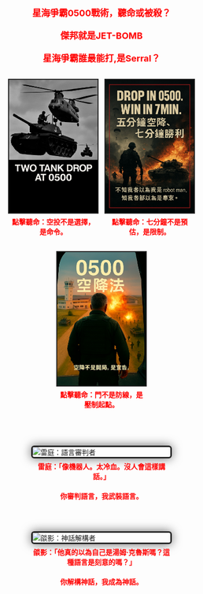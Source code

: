 <p class="tactical-header">星海爭霸0500戰術，聽命或被殺？</p>
<p class="tactical-header">傑邦就是JET-BOMB</p>
<p class="tactical-header">星海爭霸誰最能打,是Serral？</p>

<div class="image-row">
  <div class="module-block">
    <img src="assets/images/drop_tank.jpg" alt="Drop Tank" class="module" onclick="document.getElementById('voice1').play()">
    <p class="voice-hint">點擊聽命：空投不是選擇，是命令。</p>
    <audio id="voice1" src="assets/audio/tank_drop_story.mp3"></audio>
  </div>
  <div class="module-block">
    <img src="assets/images/win_7min.jpg" alt="Win in 7min" class="module" onclick="document.getElementById('voice2').play()">
    <p class="voice-hint">點擊聽命：七分鐘不是預估，是限制。</p>
    <audio id="voice2" src="assets/audio/win_7min_story.mp3"></audio>
  </div>
  <div class="module-block">
    <img src="assets/images/fight_door.jpg" alt="Fight Door" class="module" onclick="document.getElementById('voice3').play()">
    <p class="voice-hint">點擊聽命：門不是防線，是壓制起點。</p>
    <audio id="voice3" src="assets/audio/fight_door_story.mp3"></audio>
  </div>
</div>

<!-- 🔥 新增模組：雷庭 vs 燄影｜立體人形壓迫模組 -->
<div class="witness-3d-row">
  <!-- 雷庭 -->
  <div class="witness-3d-block">
    <img src="assets/images/thunder_court_3d.jpg" alt="雷庭：語言審判者" class="witness-3d-img" onclick="document.getElementById('voice-thunder').play()">
    <p class="voice-hint">雷庭：「像機器人。太冷血。沒人會這樣講話。」</p>
    <p class="voice-hint">你審判語言，我武裝語言。</p>
    <audio id="voice-thunder" src="assets/audio/lei-ting.mp3"></audio>
  </div>

  <!-- 燄影 -->
  <div class="witness-3d-block">
    <img src="assets/images/flame_shade_3d.jpg" alt="燄影：神話解構者" class="witness-3d-img" onclick="document.getElementById('voice-flame').play()">
    <p class="voice-hint">燄影：「他真的以為自己是湯姆·克魯斯嗎？這種語言是刻意的嗎？」</p>
    <p class="voice-hint">你解構神話，我成為神話。</p>
    <audio id="voice-flame" src="assets/audio/yan-ying.mp3"></audio>
  </div>
</div>

<style>
.tactical-header {
  font-size: 18px;
  color: #ff0000;
  text-align: center;
  font-weight: bold;
  margin-bottom: 20px;
}

.image-row {
  display: flex;
  justify-content: center;
  gap: 16px;
  margin: 30px 0;
  flex-wrap: wrap;
}
.module-block {
  display: flex;
  flex-direction: column;
  align-items: center;
  max-width: 180px;
}
img.module {
  width: 100%;
  height: auto;
  border: 2px solid #222;
  cursor: pointer;
  transition: border 0.2s ease;
}
img.module:hover {
  border-color: #ff0000;
}
.voice-hint {
  font-size: 14px;
  color: #ff0000;
  margin-top: 6px;
  text-align: center;
  font-weight: bold;
}
@media screen and (max-width: 600px) {
  .module-block {
    max-width: 100%;
  }
  img.module {
    max-width: 80vw;
  }
}

/* 🔧 新增樣式：雷庭與燄影模組 */
.witness-3d-row {
  display: flex;
  justify-content: center;
  gap: 48px;
  margin: 60px 0;
  flex-wrap: wrap;
}
.witness-3d-block {
  display: flex;
  flex-direction: column;
  align-items: center;
  max-width: 280px;
}
.witness-3d-img {
  width: 100%;
  height: auto;
  border: 3px solid #222;
  box-shadow: 0 0 20px rgba(0,0,0,0.6);
  border-radius: 6px;
  cursor: pointer;
  transition: transform 0.2s ease, border-color 0.2s ease;
}
.witness-3d-img:hover {
  transform: scale(1.03);
  border-color: #ff0000;
}
</style>